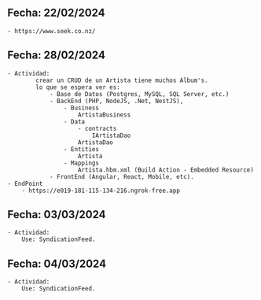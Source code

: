 ## Fecha: 22/02/2024
    - https://www.seek.co.nz/

## Fecha: 28/02/2024

    - Actividad: 
            crear un CRUD de un Artista tiene muchos Album's.
            lo que se espera ver es: 
                - Base de Datos (Postgres, MySQL, SQL Server, etc.)
                - BackEnd (PHP, NodeJS, .Net, NestJS), 
                    - Business
                        ArtistaBusiness
                    - Data
                        - contracts
                            IArtistaDao
                        ArtistaDao
                    - Entities
                        Artista
                    - Mappings
                        Artista.hbm.xml (Build Action - Embedded Resource)
                - FrontEnd (Angular, React, Mobile, etc).
    - EndPoint
        - https://e019-181-115-134-216.ngrok-free.app
## Fecha: 03/03/2024

    - Actividad:
        Use: SyndicationFeed.
## Fecha: 04/03/2024
    
    - Actividad:
        Use: SyndicationFeed.